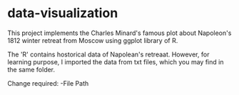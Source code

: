 # data-visualization
This project implements the Charles Minard's famous plot about Napoleon's 1812 winter retreat from Moscow using ggplot library of R.

The 'R' contains hostorical data of Napolean's retreaat. However, for learning purpose, I imported the data from txt files, which you may find in the same folder.

Change required:
-File Path
